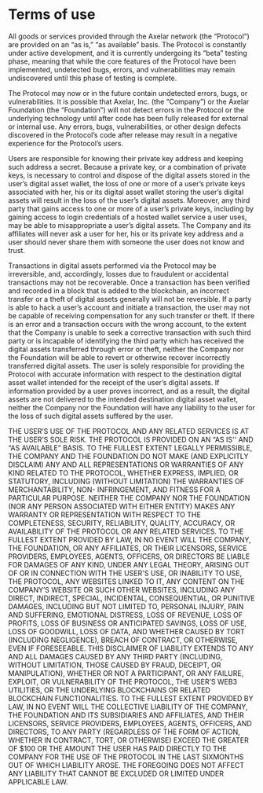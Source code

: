 # Terms of use

All goods or services provided through the Axelar network (the “Protocol”) are provided on an “as is,” “as available” basis. The Protocol is constantly under active development, and it is currently undergoing its “beta” testing phase, meaning that while the core features of the Protocol have been implemented, undetected bugs, errors, and vulnerabilities may remain undiscovered until this phase of testing is complete.

The Protocol may now or in the future contain undetected errors, bugs, or vulnerabilities. It is possible that Axelar, Inc. (the “Company”) or the Axelar Foundation (the “Foundation”) will not detect errors in the Protocol or the underlying technology until after code has been fully released for external or internal use. Any errors, bugs, vulnerabilities, or other design defects discovered in the Protocol’s code after release may result in a negative experience for the Protocol’s users.

Users are responsible for knowing their private key address and keeping such address a secret. Because a private key, or a combination of private keys, is necessary to control and dispose of the digital assets stored in the user’s digital asset wallet, the loss of one or more of a user’s private keys associated with her, his or its digital asset wallet storing the user’s digital assets will result in the loss of the user’s digital assets. Moreover, any third party that gains access to one or more of a user’s private keys, including by gaining access to login credentials of a hosted wallet service a user uses, may be able to misappropriate a user’s digital assets. The Company and its affiliates will never ask a user for her, his or its private key address and a user should never share them with someone the user does not know and trust.

Transactions in digital assets performed via the Protocol may be irreversible, and, accordingly, losses due to fraudulent or accidental transactions may not be recoverable. Once a transaction has been verified and recorded in a block that is added to the blockchain, an incorrect transfer or a theft of digital assets generally will not be reversible. If a party is able to hack a user’s account and initiate a transaction, the user may not be capable of receiving compensation for any such transfer or theft. If there is an error and a transaction occurs with the wrong account, to the extent that the Company is unable to seek a corrective transaction with such third party or is incapable of identifying the third party which has received the digital assets transferred through error or theft, neither the Company nor the Foundation will be able to revert or otherwise recover incorrectly transferred digital assets. The user is solely responsible for providing the Protocol with accurate information with respect to the destination digital asset wallet intended for the receipt of the user’s digital assets. If information provided by a user proves incorrect, and as a result, the digital assets are not delivered to the intended destination digital asset wallet, neither the Company nor the Foundation will have any liability to the user for the loss of such digital assets suffered by the user.

THE USER’S USE OF THE PROTOCOL AND ANY RELATED SERVICES IS AT THE USER’S SOLE RISK. THE PROTOCOL IS PROVIDED ON AN “AS IS'' AND “AS AVAILABLE” BASIS. TO THE FULLEST EXTENT LEGALLY PERMISSIBLE, THE COMPANY AND THE FOUNDATION DO NOT MAKE (AND EXPLICITLY DISCLAIM) ANY AND ALL REPRESENTATIONS OR WARRANTIES OF ANY KIND RELATED TO THE PROTOCOL, WHETHER EXPRESS, IMPLIED, OR STATUTORY, INCLUDING (WITHOUT LIMITATION) THE WARRANTIES OF MERCHANTABILITY, NON- INFRINGEMENT, AND FITNESS FOR A PARTICULAR PURPOSE. NEITHER THE COMPANY NOR THE FOUNDATION (NOR ANY PERSON ASSOCIATED WITH EITHER ENTITY) MAKES ANY WARRANTY OR REPRESENTATION WITH RESPECT TO THE COMPLETENESS, SECURITY, RELIABILITY, QUALITY, ACCURACY, OR AVAILABILITY OF THE PROTOCOL OR ANY RELATED SERVICES. TO THE FULLEST EXTENT PROVIDED BY LAW, IN NO EVENT WILL THE COMPANY, THE FOUNDATION, OR ANY AFFILIATES, OR THEIR LICENSORS, SERVICE PROVIDERS, EMPLOYEES, AGENTS, OFFICERS, OR DIRECTORS BE LIABLE FOR DAMAGES OF ANY KIND, UNDER ANY LEGAL THEORY, ARISING OUT OF OR IN CONNECTION WITH THE USER'S USE, OR INABILITY TO USE, THE PROTOCOL, ANY WEBSITES LINKED TO IT, ANY CONTENT ON THE COMPANY’S WEBSITE OR SUCH OTHER WEBSITES, INCLUDING ANY DIRECT, INDIRECT, SPECIAL, INCIDENTAL, CONSEQUENTIAL, OR PUNITIVE DAMAGES, INCLUDING BUT NOT LIMITED TO, PERSONAL INJURY, PAIN AND SUFFERING, EMOTIONAL DISTRESS, LOSS OF REVENUE, LOSS OF PROFITS, LOSS OF BUSINESS OR ANTICIPATED SAVINGS, LOSS OF USE, LOSS OF GOODWILL, LOSS OF DATA, AND WHETHER CAUSED BY TORT (INCLUDING NEGLIGENCE), BREACH OF CONTRACT, OR OTHERWISE, EVEN IF FORESEEABLE. THIS DISCLAIMER OF LIABILITY EXTENDS TO ANY AND ALL DAMAGES CAUSED BY ANY THIRD PARTY (INCLUDING, WITHOUT LIMITATION, THOSE CAUSED BY FRAUD, DECEIPT, OR MANIPULATION), WHETHER OR NOT A PARTICIPANT, OR ANY FAILURE, EXPLOIT, OR VULNERABILITY OF THE PROTOCOL, THE USER’S WEB3 UTILITIES, OR THE UNDERLYING BLOCKCHAINS OR RELATED BLOCKCHAIN FUNCTIONALITIES. TO THE FULLEST EXTENT PROVIDED BY LAW, IN NO EVENT WILL THE COLLECTIVE LIABILITY OF THE COMPANY, THE FOUNDATION AND ITS SUBSIDIARIES AND AFFILIATES, AND THEIR LICENSORS, SERVICE PROVIDERS, EMPLOYEES, AGENTS, OFFICERS, AND DIRECTORS, TO ANY PARTY (REGARDLESS OF THE FORM OF ACTION, WHETHER IN CONTRACT, TORT, OR OTHERWISE) EXCEED THE GREATER OF $100 OR THE AMOUNT THE USER HAS PAID DIRECTLY TO THE COMPANY FOR THE USE OF THE PROTOCOL IN THE LAST SIXMONTHS OUT OF WHICH LIABILITY AROSE. THE FOREGOING DOES NOT AFFECT ANY LIABILITY THAT CANNOT BE EXCLUDED OR LIMITED UNDER APPLICABLE LAW.
